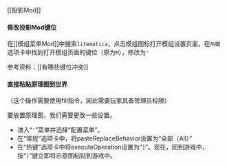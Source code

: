 [[投影Mod]]

#### 修改投影Mod键位

在[[模组菜单Mod]]中搜索`litematica`，点击模组图标打开模组设置页面，在`热键`选项卡中找到打开模组页面的键位（原为`M`），修改为`'`

参考资料：[[有哪些键位冲突]]

#### 直接粘贴原理图到世界

（这个操作需要使用fill指令，因此需要玩家具备管理员权限）

要放置原理图，我们需要更改一些设置。

- 进入“`'`”菜单并选择“配置菜单”。
- 在“常规”选项卡中，将pasteReplaceBehavior设置为“全部（All）”
- 在“热键”选项卡中将executeOperation设置为“`]`”。现在，回到游戏中，按“`]`”键立即将示意图粘贴到游戏中。